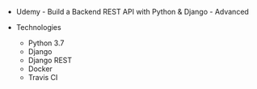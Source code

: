 - Udemy - Build a Backend REST API with Python & Django - Advanced

- Technologies
    - Python 3.7
    - Django
    - Django REST
    - Docker
    - Travis CI

